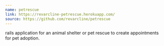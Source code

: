 ```yaml
---
name: petrescue
link: https://revarcline-petrescue.herokuapp.com/
source: https://github.com/revarcline/petrescue
---
```

rails application for an animal shelter or pet rescue to create appointments for pet adoption.
